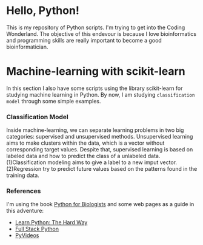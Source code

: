 # Hello, Python!
This is my repository of Python scripts. I'm trying to get into the Coding Wonderland. The objective of this endevour is because I love bioinformatics and programming skills are really important to become a good bioinformatician.

# Machine-learning with scikit-learn
In this section I also have some scripts using the library scikit-learn for studying machine learning in Python. By now, I am studying `classification model` through some simple examples.

### Classification Model
Inside machine-learning, we can separate learning problems in two big categories: supervised and unsupervised methods. Unsupervised learning aims to make clusters within the data, which is a vector without corresponding target values. Despite that, supervised learning is based on labeled data and how to predict the class of a unlabeled data. (1)Classification modeling aims to give a label to a new imput vector. (2)Regression try to predict future values based on the patterns found in the training data.


### References
I'm using the book [Python for Biologists](http://pythonforbiologists.com/index.php/books/) and some web pages as a guide in this adventure:

- [Learn Python: The Hard Way](https://learnpythonthehardway.org/book/)
- [Full Stack Python](https://www.fullstackpython.com/table-of-contents.html)
- [PyVideos]()

